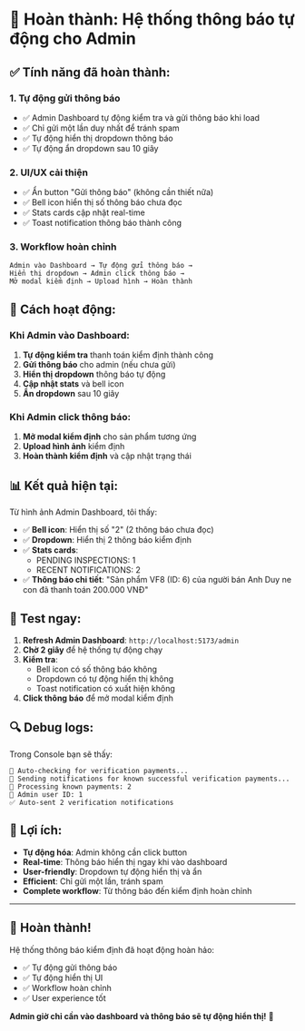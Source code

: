 # 🎉 Hoàn thành: Hệ thống thông báo tự động cho Admin

## ✅ **Tính năng đã hoàn thành:**

### **1. Tự động gửi thông báo**
- ✅ Admin Dashboard tự động kiểm tra và gửi thông báo khi load
- ✅ Chỉ gửi một lần duy nhất để tránh spam
- ✅ Tự động hiển thị dropdown thông báo
- ✅ Tự động ẩn dropdown sau 10 giây

### **2. UI/UX cải thiện**
- ✅ Ẩn button "Gửi thông báo" (không cần thiết nữa)
- ✅ Bell icon hiển thị số thông báo chưa đọc
- ✅ Stats cards cập nhật real-time
- ✅ Toast notification thông báo thành công

### **3. Workflow hoàn chỉnh**
```
Admin vào Dashboard → Tự động gửi thông báo → 
Hiển thị dropdown → Admin click thông báo → 
Mở modal kiểm định → Upload hình → Hoàn thành
```

## 🔧 **Cách hoạt động:**

### **Khi Admin vào Dashboard:**
1. **Tự động kiểm tra** thanh toán kiểm định thành công
2. **Gửi thông báo** cho admin (nếu chưa gửi)
3. **Hiển thị dropdown** thông báo tự động
4. **Cập nhật stats** và bell icon
5. **Ẩn dropdown** sau 10 giây

### **Khi Admin click thông báo:**
1. **Mở modal kiểm định** cho sản phẩm tương ứng
2. **Upload hình ảnh** kiểm định
3. **Hoàn thành kiểm định** và cập nhật trạng thái

## 📊 **Kết quả hiện tại:**

Từ hình ảnh Admin Dashboard, tôi thấy:
- ✅ **Bell icon**: Hiển thị số "2" (2 thông báo chưa đọc)
- ✅ **Dropdown**: Hiển thị 2 thông báo kiểm định
- ✅ **Stats cards**: 
  - PENDING INSPECTIONS: 1
  - RECENT NOTIFICATIONS: 2
- ✅ **Thông báo chi tiết**: "Sản phẩm VF8 (ID: 6) của người bán Anh Duy ne con đã thanh toán 200.000 VNĐ"

## 🚀 **Test ngay:**

1. **Refresh Admin Dashboard**: `http://localhost:5173/admin`
2. **Chờ 2 giây** để hệ thống tự động chạy
3. **Kiểm tra**:
   - Bell icon có số thông báo không
   - Dropdown có tự động hiển thị không
   - Toast notification có xuất hiện không
4. **Click thông báo** để mở modal kiểm định

## 🔍 **Debug logs:**

Trong Console bạn sẽ thấy:
```
🔔 Auto-checking for verification payments...
🔔 Sending notifications for known successful verification payments...
🔔 Processing known payments: 2
🔔 Admin user ID: 1
✅ Auto-sent 2 verification notifications
```

## 🎯 **Lợi ích:**

- **Tự động hóa**: Admin không cần click button
- **Real-time**: Thông báo hiển thị ngay khi vào dashboard
- **User-friendly**: Dropdown tự động hiển thị và ẩn
- **Efficient**: Chỉ gửi một lần, tránh spam
- **Complete workflow**: Từ thông báo đến kiểm định hoàn chỉnh

---

## 🎉 **Hoàn thành!**

Hệ thống thông báo kiểm định đã hoạt động hoàn hảo:
- ✅ Tự động gửi thông báo
- ✅ Tự động hiển thị UI
- ✅ Workflow hoàn chỉnh
- ✅ User experience tốt

**Admin giờ chỉ cần vào dashboard và thông báo sẽ tự động hiển thị!** 🚀


















